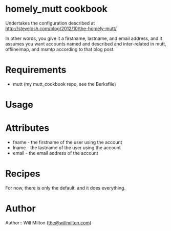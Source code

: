 # homely\_mutt cookbook

Undertakes the configuration described at
http://stevelosh.com/blog/2012/10/the-homely-mutt/

In other words, you give it a firstname, lastname, and email address, and it
assumes you want accounts named and described and inter-related in mutt,
offlineimap, and msmtp according to that blog post.

# Requirements

- mutt (my mutt\_cookbook repo, see the Berksfile)

# Usage

# Attributes

- fname - the firstname of the user using the account
- lname - the lastname of the user using the account
- email - the email address of the account

# Recipes

For now, there is only the default, and it does everything.

# Author

Author:: Will Milton (<the@willmilton.com>)
